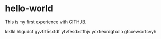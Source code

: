 # hello-world
This is my first experience with GITHUB.

klklkl hbgudcf gyvfrt5sxtdfj ytvfesdxctfhjv ycxtrexrdgtxd b gfcxewsxrtcvyh 
